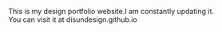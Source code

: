 This is my design portfolio website.I am constantly updating it.  
You can visit it at disundesign.github.io
